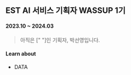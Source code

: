 ## EST AI 서비스 기획자 WASSUP 1기  
#### 2023.10 ~ 2024.03  

> 아직은 ["       "]인 기획자, 박선영입니다. 

#### Learn about
  * DATA 
